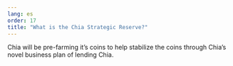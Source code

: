 ```yaml
---
lang: es
order: 17
title: "What is the Chia Strategic Reserve?"
---
```


Chia will be pre-farming it’s coins to help stabilize the coins through Chia’s novel business plan of lending Chia.
